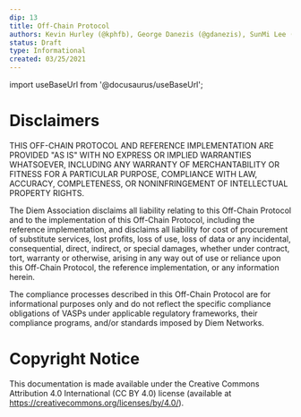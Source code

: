 ```yaml
---
dip: 13
title: Off-Chain Protocol
authors: Kevin Hurley (@kphfb), George Danezis (@gdanezis), SunMi Lee (@sunmilee), Xiao Li (@xli), Dmitry Pimenov (@dpim), David Wolinsky (@davidiw), Lu Zhang (@LuZhang-Lou)
status: Draft
type: Informational
created: 03/25/2021
---
```


import useBaseUrl from '@docusaurus/useBaseUrl';

# Disclaimers

THIS OFF-CHAIN PROTOCOL AND REFERENCE IMPLEMENTATION ARE PROVIDED "AS IS" WITH NO EXPRESS OR IMPLIED WARRANTIES WHATSOEVER, INCLUDING ANY WARRANTY OF MERCHANTABILITY OR FITNESS FOR A PARTICULAR PURPOSE, COMPLIANCE WITH LAW, ACCURACY, COMPLETENESS, OR NONINFRINGEMENT OF INTELLECTUAL PROPERTY RIGHTS.

The Diem Association disclaims all liability relating to this Off-Chain Protocol and to the implementation of this Off-Chain Protocol, including the reference implementation, and disclaims all liability for cost of procurement of substitute services, lost profits, loss of use, loss of data or any incidental, consequential, direct, indirect, or special damages, whether under contract, tort, warranty or otherwise, arising in any way out of use or reliance upon this Off-Chain Protocol, the reference implementation, or any information herein.

The compliance processes described in this Off-Chain Protocol are for informational purposes only and do not reflect the specific compliance obligations of VASPs under applicable regulatory frameworks, their compliance programs, and/or standards imposed by Diem Networks.

# Copyright Notice
This documentation is made available under the Creative Commons Attribution 4.0 International (CC BY 4.0) license (available at https://creativecommons.org/licenses/by/4.0/).
